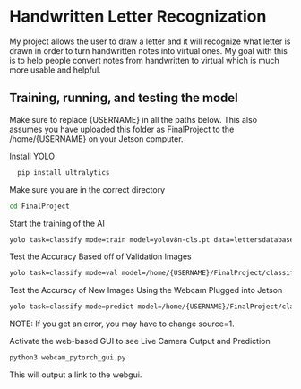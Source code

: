 
# Handwritten Letter Recognization

My project allows the user to draw a letter and it will recognize what letter is drawn in order to turn handwritten notes into virtual ones. My goal with this is to help people convert notes from handwritten to virtual which is much more usable and helpful. 

## Training, running, and testing the model

Make sure to replace {USERNAME} in all the paths below. This also assumes you have uploaded this folder as FinalProject to the /home/{USERNAME} on your Jetson computer. 

Install YOLO

```bash
  pip install ultralytics
```

Make sure you are in the correct directory
```bash
cd FinalProject
```

Start the training of the AI

```bash
yolo task=classify mode=train model=yolov8n-cls.pt data=lettersdatabase2
```

Test the Accuracy Based off of Validation Images

```bash
yolo task=classify mode=val model=/home/{USERNAME}/FinalProject/classify/train3/weights/best.pt  data=/home/{USERNAME}/FinalProject/lettersdatabase2
```

Test the Accuracy of New Images Using the Webcam Plugged into Jetson
```bash
yolo task=classify mode=predict model=/home/{USERNAME}/FinalProject/classify/train3/weights/best.pt source=0
```
NOTE: If you get an error, you may have to change source=1.  

Activate the web-based GUI to see Live Camera Output and Prediction

```bash
python3 webcam_pytorch_gui.py
```

This will output a link to the webgui.
